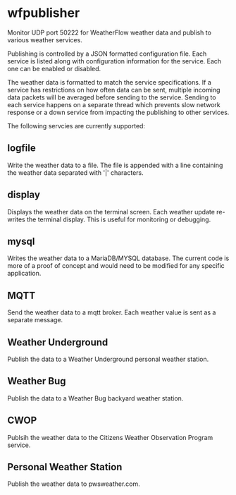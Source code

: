 # wfpublisher
Monitor UDP port 50222 for WeatherFlow weather data and publish to various weather services.
<p>
Publishing is controlled by a JSON formatted configuration file. Each service is listed along with configuration
information for the service. Each one can be enabled or disabled.  
<p>
The weather data is formatted to match the service specifications. If a service has restrictions on how often
data can be sent, multiple incoming data packets will be averaged before sending to the service. Sending to
each service happens on a separate thread which prevents slow network response or a down service from impacting
the publishing to other services.
<p>
The following servcies are currently supported:
<p>
<h2>logfile</h2> 
       Write the weather data to a file. The file is appended with a line containing the weather data separated
       with '|' characters.
<p>      
<h2>display</h2> 
       Displays the weather data on the terminal screen. Each weather update re-writes the terminal display. This
       is useful for monitoring or debugging.
<p>      
<h2>mysql</h2> 
       Writes the weather data to a MariaDB/MYSQL database. The current code is more of a proof of concept and 
       would need to be modified for any specific application.
<p>       
<h2>MQTT</h2> 
       Send the weather data to a mqtt broker. Each weather value is sent as a separate message.
<p>       
<h2>Weather Underground</h2> 
       Publish the data to a Weather Underground personal weather station.
<p>       
<h2>Weather Bug</h2> 
       Publish the data to a Weather Bug backyard weather station.
<p>       
<h2>CWOP</h2> 
       Publsih the weather data to the Citizens Weather Observation Program service.
<p>       
<h2>Personal Weather Station</h2> 
       Publish the weather data to pwsweather.com.<br>
<p>       

